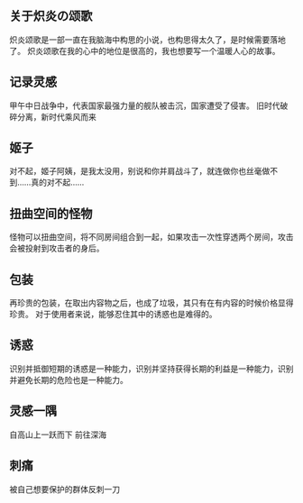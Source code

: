 ## 关于炽炎の颂歌

炽炎颂歌是一部一直在我脑海中构思的小说，也构思得太久了，是时候需要落地了。
炽炎颂歌在我的心中的地位是很高的，我也想要写一个温暖人心的故事。

## 记录灵感

甲午中日战争中，代表国家最强力量的舰队被击沉，国家遭受了侵害。
旧时代破碎分离，新时代乘风而来

## 姬子

对不起，姬子阿姨，是我太没用，别说和你并肩战斗了，就连做你也丝毫做不到……真的对不起……

## 扭曲空间的怪物

怪物可以扭曲空间，将不同房间组合到一起，如果攻击一次性穿透两个房间，攻击会被投射到攻击者的身后。

## 包装

再珍贵的包装，在取出内容物之后，也成了垃圾，其只有在有内容的时候价格显得珍贵。
对于使用者来说，能够忍住其中的诱惑也是难得的。

## 诱惑

识别并抵御短期的诱惑是一种能力，识别并坚持获得长期的利益是一种能力，识别并避免长期的危险也是一种能力。

## 灵感一隅

自高山上一跃而下
前往深海

## 刺痛

被自己想要保护的群体反刺一刀
